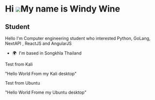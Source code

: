 Hi ![](https://user-images.githubusercontent.com/18350557/176309783-0785949b-9127-417c-8b55-ab5a4333674e.gif)My name is Windy Wine
==================================================================================================================================

Student
-------

Hello I'm Computer engineering student who interested Python, GoLang, NextAPI , ReactJS and AngularJS

*   🌍  I'm based in Songkhla Thailand

Test from Kali

"Hello World From my Kali desktop"

Test from Ubuntu

"Hello World Frome my Ubuntu desktop"